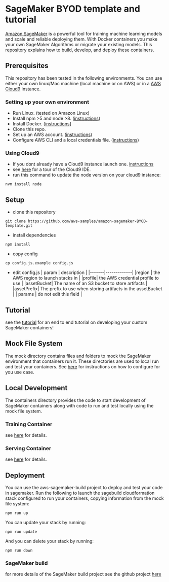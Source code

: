 # SageMaker BYOD template and tutorial

[Amazon SageMaker](https://aws.amazon.com/sagemaker/) is a powerful tool for training machine learning models and scale and reliable deploying them. With Docker containers you make your own SageMaker Algorithms or migrate your existing models. This repository explains how to build, develop, and deploy these containers.

## Prerequisites
This repository has been tested in the following environments. You can use either your own linux/Mac machine (local machine or on AWS) or in a [AWS Cloud9](https://aws.amazon.com/cloud9/) instance. 

### Setting up your own environment
- Run Linux. (tested on Amazon Linux)
- Install npm >5 and node >8. ([instructions](https://nodejs.org/en/download/))
- Install Docker. ([instructions](https://runnable.com/docker/install-docker-on-linux)]
- Clone this repo.
- Set up an AWS account. ([instructions](https://AWS.amazon.com/free/?sc_channel=PS&sc_campaign=acquisition_US&sc_publisher=google&sc_medium=cloud_computing_b&sc_content=AWS_account_bmm_control_q32016&sc_detail=%2BAWS%20%2Baccount&sc_category=cloud_computing&sc_segment=102882724242&sc_matchtype=b&sc_country=US&s_kwcid=AL!4422!3!102882724242!b!!g!!%2BAWS%20%2Baccount&ef_id=WS3s1AAAAJur-Oj2:20170825145941:s))
- Configure AWS CLI and a local credentials file. ([instructions](http://docs.AWS.amazon.com/cli/latest/userguide/cli-chap-welcome.html))  

### Using Cloud9
- If you dont already have a Cloud9 instance launch one. [instructions](https://docs.aws.amazon.com/cloud9/latest/user-guide/get-started.html)
- see [here](https://docs.aws.amazon.com/cloud9/latest/user-guide/tutorial.html#tutorial-menu-bar) for a tour of the Cloud9 IDE.
- run this command to update the node version on your cloud9 instance:
```shell
nvm install node
```

## Setup

- clone this repository
```shell
git clone https://github.com/aws-samples/amazon-sagemaker-BYOD-template.git
```
- install dependencies
```shell 
npm install
```
- copy config
```shell
cp config.js.example config.js
```

- edit config.js
| param | description | 
|-------|-------------|
|region | the AWS region to launch stacks in |
|profile| the AWS credential profile to use |
|assetBucket| The name of an S3 bucket to store artifacts |
|assetPrefix| The prefix to use when storing artifacts in the assetBucket |
| params | do not edit this field |

## Tutorial
see the [tutorial](Tutorial.md) for an end to end tutorial on developing your custom SageMaker containers!

## Mock File System
The mock directory contains files and folders to mock the SageMaker environment that containers run it. These directories are used to local run and test your containers. See [here](mock) for instructions on how to configure for you use case. 

## Local Development
The containers directory provides the code to start development of SageMaker containers along with code to run and test locally using the mock file system.

### Training Container
see [here](containers/train) for details.

### Serving Container
see [here](containers/serve) for details.

## Deployment
You can use the aws-sagemaker-build project to deploy and test your code in sagemaker. Run the following to launch the sagebuild cloudformation stack configured to run your containers, copying information from the mock file system:
```shell
npm run up
```

You can update your stack by running:
```shell
npm run update
```

And you can delete your stack by running:
```shell
npm run down
```

### SageMaker build
for more details of the SageMaker build project see the github project [here](https://github.com/aws-samples/aws-sagemaker-build)

